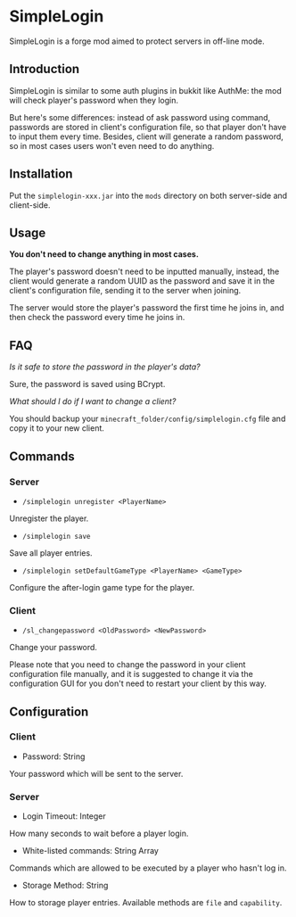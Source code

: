 # SimpleLogin

SimpleLogin is a forge mod aimed to protect servers in off-line mode.

## Introduction

SimpleLogin is similar to some auth plugins in bukkit like AuthMe: the mod will check player's password when they login.

But here's some differences: instead of ask password using command, passwords are stored in client's configuration file, so that player don't have to input them every time.
Besides, client will generate a random password, so in most cases users won't even need to do anything.

## Installation

Put the `simplelogin-xxx.jar` into the `mods` directory on both server-side and client-side.

## Usage

**You don't need to change anything in most cases.**

The player's password doesn't need to be inputted manually, instead, the client would generate a random UUID as the password and save it in the client's configuration file, sending it to the server when joining.

The server would store the player's password the first time he joins in, and then check the password every time he joins in.

## FAQ

_Is it safe to store the password in the player's data?_

Sure, the password is saved using BCrypt.

_What should I do if I want to change a client?_

You should backup your `minecraft_folder/config/simplelogin.cfg` file and copy it to your new client.

## Commands

### Server

- `/simplelogin unregister <PlayerName>`

Unregister the player.

- `/simplelogin save`

Save all player entries.

- `/simplelogin setDefaultGameType <PlayerName> <GameType>`

Configure the after-login game type for the player.

### Client

- `/sl_changepassword <OldPassword> <NewPassword>`

Change your password.

Please note that you need to change the password in your client configuration file manually, and it is suggested to change it via the configuration GUI for you don't need to restart your client by this way.

## Configuration

### Client

- Password: String

Your password which will be sent to the server.

### Server

- Login Timeout: Integer

How many seconds to wait before a player login.

- White-listed commands: String Array

Commands which are allowed to be executed by a player who hasn't log in.

- Storage Method: String

How to storage player entries. Available methods are `file` and `capability`.
